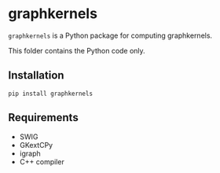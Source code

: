 # graphkernels 

`graphkernels` is a Python package for computing graphkernels.

This folder contains the Python code only.

## Installation

```shell
pip install graphkernels
```

## Requirements

- SWIG
- GKextCPy
- igraph
- C++ compiler

